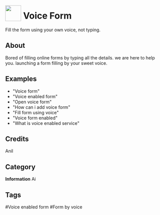 # <img src="https://raw.githack.com/FortAwesome/Font-Awesome/master/svgs/solid/robot.svg" card_color="#40DBB0" width="50" height="50" style="vertical-align:bottom"/> Voice Form
Fill the form using your own voice, not typing.

## About
Bored of filling online forms by typing all the details. we are here to help you. launching a form filling by your sweet voice.

## Examples
* "Voice form"
* "Voice enabled form"
* "Open voice form"
* "How can i add voice form"
* "Fill form using voice"
* "Voice form enabled"
* "What is voice enabled service"

## Credits
Anil

## Category
**Information**
Ai

## Tags
#Voice enabled form
#Form by voice

